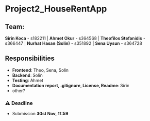 # Project2_HouseRentApp
## Team:
**Sirin Koca** - s182211  |  **Ahmet Okur** - s364568  |  **Theofilos Stefanidis** - s366447  |  **Nurhat Hasan (Solin)** - s351892  |  **Sena Uysun** - s364728
## Responsibilities 
- **Frontend**: Theo, Sena, Solin
- **Backend**: Solin
- **Testing**: Ahmet
- **Documentation report, .gitignore, License, Readme**: Sirin 
- other?
### :warning: Deadline
- Submission **30st Nov, 11:59**

